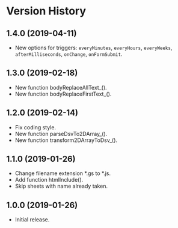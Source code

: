 # Version History

## 1.4.0 (2019-04-11)
- New options for triggers: `everyMinutes`, `everyHours`, `everyWeeks`, `afterMilliseconds`, `onChange`, `onFormSubmit`.

## 1.3.0 (2019-02-18)
- New function bodyReplaceAllText_().
- New function bodyReplaceFirstText_().

## 1.2.0 (2019-02-14)
- Fix coding style.
- New function parseDsvTo2DArray_().
- New function transform2DArrayToDsv_().

## 1.1.0 (2019-01-26)
- Change filename extension *.gs to *.js.
- Add function htmlInclude().
- Skip sheets with name already taken.


## 1.0.0 (2019-01-26)
- Initial release.
